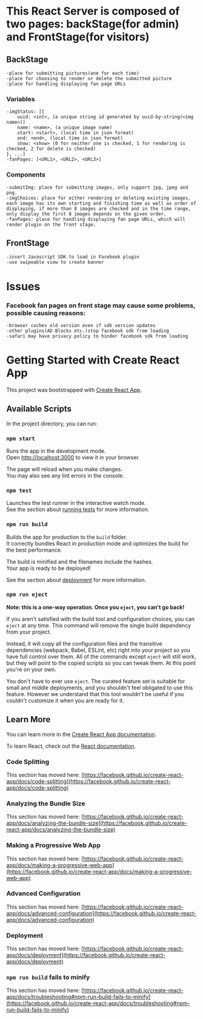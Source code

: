 # This React Server is composed of two pages: backStage(for admin) and FrontStage(for visitors)
## BackStage
    -place for submitting pictures(one for each time)
    -place for choosing to render or delete the submitted picture
    -place for handling displaying fan page URLs
### Variables
    -imgStatus: [{
        uuid: <int>, (a unique string id generated by uuid-by-string(<img name>))
        name: <name>, (a unique image name)
        start: <start>, (local time in json format)
        end: <end>, (local time in json format)
        show: <show> (0 for neither one is checked, 1 for rendering is checked, 2 for delete is checked)
    }, ...]
    -fanPages: [<URL1>, <URL2>, <URL3>]
### Components
    -submitImg: place for submitting images, only support jpg, jpeg and png.
    -imgChoices: place for either rendering or deleting existing images, each image has its own starting and finishing time as well as order of displaying, if more than 8 images are checked and in the time range, only display the first 8 images depends on the given order.
    -fanPages: place for handling displaying fan page URLs, which will render plugin on the front stage.
## FrontStage
    -insert Javascript SDK to load in Facebook plugin
    -use swipeable view to create banner

# Issues
### Facebook fan pages on front stage may cause some problems, possible causing reasons:
    -browser caches old version even if sdk version updates
    -other plugins(AD Blocks etc.)stop facebook sdk from loading
    -safari may have privacy policy to hinder facebook sdk from loading

# Getting Started with Create React App

This project was bootstrapped with [Create React App](https://github.com/facebook/create-react-app).

## Available Scripts

In the project directory, you can run:

### `npm start`

Runs the app in the development mode.\
Open [http://localhost:3000](http://localhost:3000) to view it in your browser.

The page will reload when you make changes.\
You may also see any lint errors in the console.

### `npm test`

Launches the test runner in the interactive watch mode.\
See the section about [running tests](https://facebook.github.io/create-react-app/docs/running-tests) for more information.

### `npm run build`

Builds the app for production to the `build` folder.\
It correctly bundles React in production mode and optimizes the build for the best performance.

The build is minified and the filenames include the hashes.\
Your app is ready to be deployed!

See the section about [deployment](https://facebook.github.io/create-react-app/docs/deployment) for more information.

### `npm run eject`

**Note: this is a one-way operation. Once you `eject`, you can't go back!**

If you aren't satisfied with the build tool and configuration choices, you can `eject` at any time. This command will remove the single build dependency from your project.

Instead, it will copy all the configuration files and the transitive dependencies (webpack, Babel, ESLint, etc) right into your project so you have full control over them. All of the commands except `eject` will still work, but they will point to the copied scripts so you can tweak them. At this point you're on your own.

You don't have to ever use `eject`. The curated feature set is suitable for small and middle deployments, and you shouldn't feel obligated to use this feature. However we understand that this tool wouldn't be useful if you couldn't customize it when you are ready for it.

## Learn More

You can learn more in the [Create React App documentation](https://facebook.github.io/create-react-app/docs/getting-started).

To learn React, check out the [React documentation](https://reactjs.org/).

### Code Splitting

This section has moved here: [https://facebook.github.io/create-react-app/docs/code-splitting](https://facebook.github.io/create-react-app/docs/code-splitting)

### Analyzing the Bundle Size

This section has moved here: [https://facebook.github.io/create-react-app/docs/analyzing-the-bundle-size](https://facebook.github.io/create-react-app/docs/analyzing-the-bundle-size)

### Making a Progressive Web App

This section has moved here: [https://facebook.github.io/create-react-app/docs/making-a-progressive-web-app](https://facebook.github.io/create-react-app/docs/making-a-progressive-web-app)

### Advanced Configuration

This section has moved here: [https://facebook.github.io/create-react-app/docs/advanced-configuration](https://facebook.github.io/create-react-app/docs/advanced-configuration)

### Deployment

This section has moved here: [https://facebook.github.io/create-react-app/docs/deployment](https://facebook.github.io/create-react-app/docs/deployment)

### `npm run build` fails to minify

This section has moved here: [https://facebook.github.io/create-react-app/docs/troubleshooting#npm-run-build-fails-to-minify](https://facebook.github.io/create-react-app/docs/troubleshooting#npm-run-build-fails-to-minify)